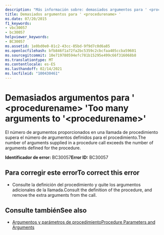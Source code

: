 ```yaml
---
description: "Más información sobre: demasiados argumentos para ' <procedurename> '"
title: Demasiados argumentos para ' <procedurename> '
ms.date: 07/20/2015
f1_keywords:
- vbc30057
- bc30057
helpviewer_keywords:
- BC30057
ms.assetid: 1e0bd0e0-81c2-43cc-85bd-9f9d7c0d6a85
ms.openlocfilehash: bfb846f1a72fa2bc5359c2cbcfaa405ccba59601
ms.sourcegitcommit: 10e719780594efc781b15295e499c66f316068b8
ms.translationtype: MT
ms.contentlocale: es-ES
ms.lasthandoff: 02/14/2021
ms.locfileid: "100430461"
---
```

# <a name="too-many-arguments-to-procedurename"></a><span data-ttu-id="6fd36-103">Demasiados argumentos para ' \<procedurename> '</span><span class="sxs-lookup"><span data-stu-id="6fd36-103">Too many arguments to '\<procedurename>'</span></span>

<span data-ttu-id="6fd36-104">El número de argumentos proporcionados en una llamada de procedimiento supera el número de argumentos definidos para el procedimiento.</span><span class="sxs-lookup"><span data-stu-id="6fd36-104">The number of arguments supplied in a procedure call exceeds the number of arguments defined for the procedure.</span></span>  
  
 <span data-ttu-id="6fd36-105">**Identificador de error:** BC30057</span><span class="sxs-lookup"><span data-stu-id="6fd36-105">**Error ID:** BC30057</span></span>  
  
## <a name="to-correct-this-error"></a><span data-ttu-id="6fd36-106">Para corregir este error</span><span class="sxs-lookup"><span data-stu-id="6fd36-106">To correct this error</span></span>  
  
- <span data-ttu-id="6fd36-107">Consulte la definición del procedimiento y quite los argumentos adicionales de la llamada.</span><span class="sxs-lookup"><span data-stu-id="6fd36-107">Consult the definition of the procedure, and remove the extra arguments from the call.</span></span>  
  
## <a name="see-also"></a><span data-ttu-id="6fd36-108">Consulte también</span><span class="sxs-lookup"><span data-stu-id="6fd36-108">See also</span></span>

- [<span data-ttu-id="6fd36-109">Argumentos y parámetros de procedimiento</span><span class="sxs-lookup"><span data-stu-id="6fd36-109">Procedure Parameters and Arguments</span></span>](../programming-guide/language-features/procedures/procedure-parameters-and-arguments.md)
